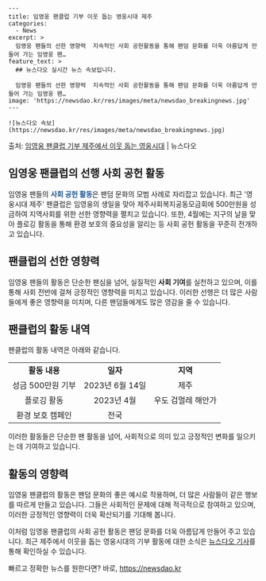     ---
    title: 임영웅 팬클럽 기부 이웃 돕는 영웅시대 제주
    categories:
      - News
    excerpt: >
      임영웅 팬들의 선한 영향력  지속적인 사회 공헌활동을 통해 팬덤 문화를 더욱 아름답게 만들어 가는 임영웅 팬…
    feature_text: >
      ## 뉴스다오 실시간 뉴스 속보입니다.
    
      임영웅 팬들의 선한 영향력  지속적인 사회 공헌활동을 통해 팬덤 문화를 더욱 아름답게 만들어 가는 임영웅 팬…
    image: 'https://newsdao.kr/res/images/meta/newsdao_breakingnews.jpg'
    ---
    
    ![뉴스다오 속보](https://newsdao.kr/res/images/meta/newsdao_breakingnews.jpg)

<p>출처: <a href="https://newsdao.kr/4409" rel="dofollow">임영웅 팬클럽 기부 제주에서 이웃 돕는 영웅시대</a> | 뉴스다오</p>

<h2 data-ke-size="size26">임영웅 팬클럽의 선행 사회 공헌 활동</h2>
임영웅 팬들의 <b><span style="color: #1a5490;">사회 공헌 활동</span></b>은 팬덤 문화의 모범 사례로 자리잡고 있습니다. 최근 '영웅시대 제주' 팬클럽은 임영웅의 생일을 맞아 제주사회복지공동모금회에 500만원을 성금하여 지역사회를 위한 선한 영향력을 펼치고 있습니다. 또한, 4월에는 지구의 날을 맞아 플로깅 활동을 통해 환경 보호의 중요성을 알리는 등 사회 공헌 활동을 꾸준히 전개하고 있습니다.

<h2 data-ke-size="size26">팬클럽의 선한 영향력</h2>
임영웅 팬들의 활동은 단순한 팬심을 넘어, 실질적인 <b>사회 기여</b>를 실천하고 있으며, 이를 통해 사회 전반에 걸쳐 긍정적인 영향력을 미치고 있습니다. 이러한 선행은 더 많은 사람들에게 좋은 영향력을 미치며, 다른 팬덤들에게도 많은 영감을 줄 수 있습니다.

<h2 data-ke-size="size26">팬클럽의 활동 내역</h2>
팬클럽의 활동 내역은 아래와 같습니다.
<table>
  <tbody>
    <tr>
      <td style="text-align: center; height: 17px;"><b>활동 내용</b></td>
      <td style="text-align: center; height: 17px;"><b>일자</b></td>
      <td style="text-align: center; height: 17px;"><b>지역</b></td>
    </tr>
    <tr>
      <td style="text-align: center; height: 17px;">성금 500만원 기부</td>
      <td style="text-align: center; height: 17px;">2023년 6월 14일</td>
      <td style="text-align: center; height: 17px;">제주</td>
    </tr>
    <tr>
      <td style="text-align: center; height: 17px;">플로깅 활동</td>
      <td style="text-align: center; height: 17px;">2023년 4월</td>
      <td style="text-align: center; height: 17px;">우도 검멀레 해안가</td>
    </tr>
    <tr>
      <td style="text-align: center; height: 17px;">환경 보호 캠페인</td>
      <td style="text-align: center; height: 17px;">전국</td>
      <td style="text-align: center; height: 17px;"></td>
    </tr>
  </tbody>
</table>
이러한 활동들은 단순한 팬 활동을 넘어, 사회적으로 의미 있고 긍정적인 변화를 일으키는 데 기여하고 있습니다. 

<h2 data-ke-size="size26">활동의 영향력</h2>
임영웅 팬클럽의 활동은 팬덤 문화의 좋은 예시로 작용하며, 더 많은 사람들이 같은 행보를 따르게 만들고 있습니다. 그들은 사회적인 문제에 대해 적극적으로 참여하고 있으며, 이러한 긍정적인 영향력이 더욱 확산되기를 기대해 봅니다. 

이처럼 임영웅 팬클럽의 사회 공헌 활동은 팬덤 문화를 더욱 아름답게 만들어 주고 있습니다. 최근 제주에서 이웃을 돕는 영웅시대의 기부 활동에 대한 소식은 [뉴스다오 기사](https://newsdao.kr/4409)를 통해 확인하실 수 있습니다. 

빠르고 정확한 뉴스를 원한다면? 바로, <a href="https://newsdao.kr" rel="dofollow">https://newsdao.kr</a>


    
